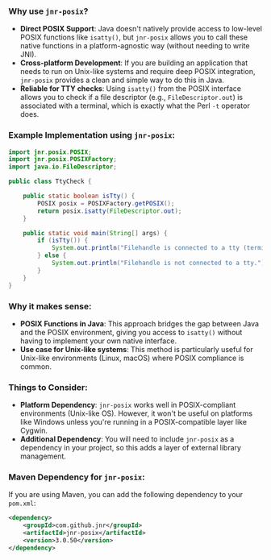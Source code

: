 
### Why use `jnr-posix`?

- **Direct POSIX Support**: Java doesn't natively provide access to low-level POSIX functions like `isatty()`, but `jnr-posix` allows you to call these native functions in a platform-agnostic way (without needing to write JNI).
- **Cross-platform Development**: If you are building an application that needs to run on Unix-like systems and require deep POSIX integration, `jnr-posix` provides a clean and simple way to do this in Java.
- **Reliable for TTY checks**: Using `isatty()` from the POSIX interface allows you to check if a file descriptor (e.g., `FileDescriptor.out`) is associated with a terminal, which is exactly what the Perl `-t` operator does.

### Example Implementation using `jnr-posix`:
```java
import jnr.posix.POSIX;
import jnr.posix.POSIXFactory;
import java.io.FileDescriptor;

public class TtyCheck {

    public static boolean isTty() {
        POSIX posix = POSIXFactory.getPOSIX();
        return posix.isatty(FileDescriptor.out);
    }

    public static void main(String[] args) {
        if (isTty()) {
            System.out.println("Filehandle is connected to a tty (terminal).");
        } else {
            System.out.println("Filehandle is not connected to a tty.");
        }
    }
}
```

### Why it makes sense:
- **POSIX Functions in Java**: This approach bridges the gap between Java and the POSIX environment, giving you access to `isatty()` without having to implement your own native interface.
- **Use case for Unix-like systems**: This method is particularly useful for Unix-like environments (Linux, macOS) where POSIX compliance is common.

### Things to Consider:
- **Platform Dependency**: `jnr-posix` works well in POSIX-compliant environments (Unix-like OS). However, it won't be useful on platforms like Windows unless you're running in a POSIX-compatible layer like Cygwin.
- **Additional Dependency**: You will need to include `jnr-posix` as a dependency in your project, so this adds a layer of external library management.

### Maven Dependency for `jnr-posix`:
If you are using Maven, you can add the following dependency to your `pom.xml`:
```xml
<dependency>
    <groupId>com.github.jnr</groupId>
    <artifactId>jnr-posix</artifactId>
    <version>3.0.50</version>
</dependency>
```

